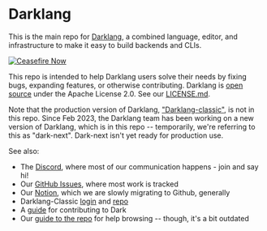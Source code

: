 # Darklang

This is the main repo for [Darklang](https://darklang.com), a combined language, editor,
and infrastructure to make it easy to build backends and CLIs.

[![Ceasefire Now](https://badge.techforpalestine.org/ceasefire-now)](https://techforpalestine.org/learn-more)

This repo is intended to help Darklang users solve their needs by fixing bugs,
expanding features, or otherwise contributing. Darklang is [open source](https://blog.darklang.com/TODO)
under the Apache License 2.0. See our [LICENSE.md](https://github.com/darklang/dark/blob/main/LICENSE.md).

Note that the production version of Darklang, ["Darklang-classic"](https://github.com/darklang/classic-darklang),
is not in this repo. Since Feb 2023, the Darklang team has been working on a new version of Darklang,
which is in this repo -- temporarily, we're referring to this as "dark-next".
Dark-next isn't yet ready for production use.

See also:

- The [Discord](https://darklang.com/discord-invite), where most of our communication happens - join and say hi!
- Our [GitHub Issues](https://github.com/darklang/dark/issues), where most work is tracked
- Our [Notion](https://darklang.com/magicbox), which we are slowly migrating to Github, generally
- Darklang-Classic [login](https://darklang.com/login) and [repo](https://github.com/darklang/classic-dark)
- A [guide](/CONTRIBUTING.md) for contributing to Dark
- Our [guide to the repo](https://docs.darklang.com/contributing/repo-layout) for help browsing -- though, it's a bit outdated
